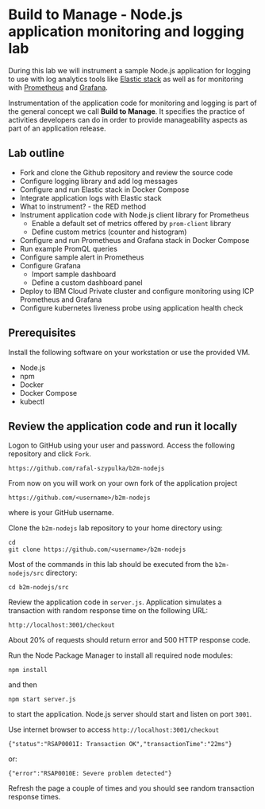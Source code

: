 # Build to Manage - Node.js application monitoring and logging lab

During this lab we will instrument a sample Node.js application for logging to use with log analytics tools like [Elastic stack](http://elastic.co) as well as for monitoring with [Prometheus](https://prometheus.io) and [Grafana](https://grafana.com).

Instrumentation of the application code for monitoring and logging is part of the general concept we call **Build to Manage**. It specifies the practice of activities developers can do in order to provide manageability aspects as part of an application release.

## Lab outline

- Fork and clone the Github repository and review the source code
- Configure logging library and add log messages
- Configure and run Elastic stack in Docker Compose
- Integrate application logs with Elastic stack
- What to instrument? - the RED method
- Instrument application code with Node.js client library for Prometheus
	- Enable a default set of metrics offered by `prom-client` library
	- Define custom metrics (counter and histogram)
- Configure and run Prometheus and Grafana stack in Docker Compose
- Run example PromQL queries
- Configure sample alert in Prometheus
- Configure Grafana
	- Import sample dashboard
	- Define a custom dashboard panel
- Deploy to IBM Cloud Private cluster and configure monitoring using ICP Prometheus and Grafana
- Configure kubernetes liveness probe using application health check

## Prerequisites
Install the following software on your workstation or use the provided VM.

- Node.js
- npm
- Docker
- Docker Compose
- kubectl

## Review the application code and run it locally

Logon to GitHub using your user and password.
Access the following repository and click `Fork`.

```
https://github.com/rafal-szypulka/b2m-nodejs
```

From now on you will work on your own fork of the application project

```
https://github.com/<username>/b2m-nodejs
```

where <username> is your GitHub username.

Clone the `b2m-nodejs` lab repository to your home directory using:

```
cd
git clone https://github.com/<username>/b2m-nodejs
```

Most of the commands in this lab should be executed from the `b2m-nodejs/src` directory:

```
cd b2m-nodejs/src
```
Review the application code in `server.js`. Application simulates a transaction with random response time on the following URL:

```
http://localhost:3001/checkout
```

About 20% of requests should return error and 500 HTTP response code.


Run the Node Package Manager to install all required node modules: 

```
npm install 
```
and then

``` 
npm start server.js
``` 
to start the application. Node.js server should start and listen on port `3001`.


Use internet browser to access `http://localhost:3001/checkout`


```
{"status":"RSAP0001I: Transaction OK","transactionTime":"22ms"}
```

or:

```
{"error":"RSAP0010E: Severe problem detected"}
```

Refresh the page a couple of times and you should see random transaction response times.